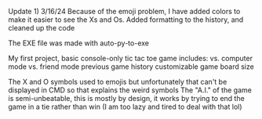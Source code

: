 Update 1) 3/16/24
Because of the emoji problem, I have added colors to make it easier to see the Xs and Os.
Added formatting to the history, and cleaned up the code


The EXE file was made with auto-py-to-exe

My first project, basic console-only tic tac toe game
includes: vs. computer mode
          vs. friend mode
          previous game history 
          customizable game board size

The X and O symbols used to emojis but unfortunately that can't be displayed in CMD so that explains the weird symbols
The "A.I." of the game is semi-unbeatable, this is mostly by design, it works by trying to end the game in a tie rather than win (I am too lazy and tired to deal with that lol)


